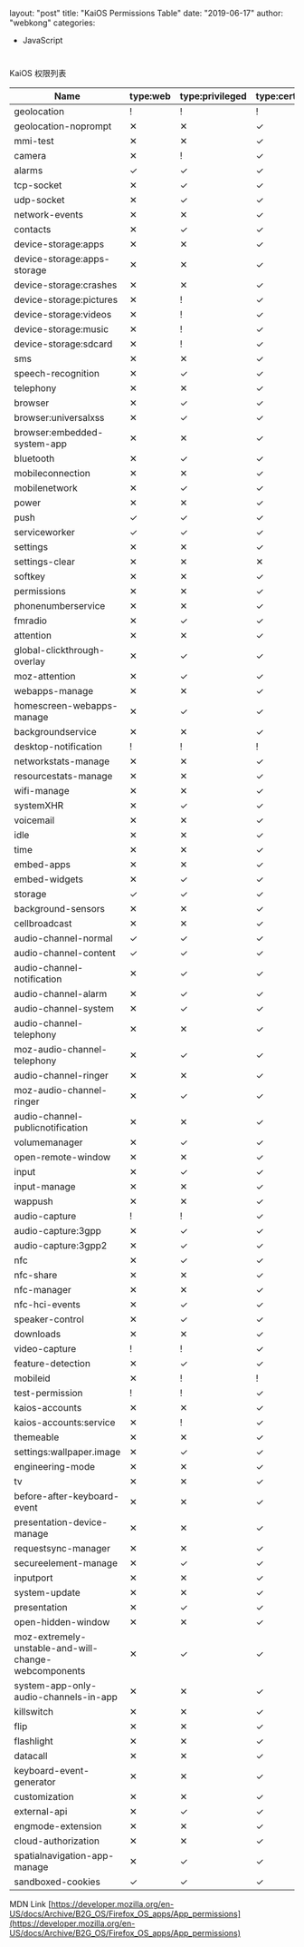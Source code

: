 layout: "post"
title: "KaiOS Permissions Table"
date: "2019-06-17"
author: "webkong"
categories:
- JavaScript

#

KaiOS 权限列表

Name                                                 | type:web | type:privileged | type:certified
-----------------------------------------------------|----------|-----------------|---------------
geolocation                                          | !        | !               | !
geolocation-noprompt                                 | ✕        | ✕               | ✓
mmi-test                                             | ✕        | ✕               | ✓
camera                                               | ✕        | !               | ✓
alarms                                               | ✓        | ✓               | ✓
tcp-socket                                           | ✕        | ✓               | ✓
udp-socket                                           | ✕        | ✓               | ✓
network-events                                       | ✕        | ✕               | ✓
contacts                                             | ✕        | ✓               | ✓
device-storage:apps                                  | ✕        | ✕               | ✓
device-storage:apps-storage                          | ✕        | ✕               | ✓
device-storage:crashes                               | ✕        | ✕               | ✓
device-storage:pictures                              | ✕        | !               | ✓
device-storage:videos                                | ✕        | !               | ✓
device-storage:music                                 | ✕        | !               | ✓
device-storage:sdcard                                | ✕        | !               | ✓
sms                                                  | ✕        | ✕               | ✓
speech-recognition                                   | ✕        | ✓               | ✓
telephony                                            | ✕        | ✕               | ✓
browser                                              | ✕        | ✓               | ✓
browser:universalxss                                 | ✕        | ✓               | ✓
browser:embedded-system-app                          | ✕        | ✕               | ✓
bluetooth                                            | ✕        | ✓               | ✓
mobileconnection                                     | ✕        | ✕               | ✓
mobilenetwork                                        | ✕        | ✓               | ✓
power                                                | ✕        | ✕               | ✓
push                                                 | ✓        | ✓               | ✓
serviceworker                                        | ✓        | ✓               | ✓
settings                                             | ✕        | ✕               | ✓
settings-clear                                       | ✕        | ✕               | ✕
softkey                                              | ✕        | ✕               | ✓
permissions                                          | ✕        | ✕               | ✓
phonenumberservice                                   | ✕        | ✕               | ✓
fmradio                                              | ✕        | ✓               | ✓
attention                                            | ✕        | ✕               | ✓
global-clickthrough-overlay                          | ✕        | ✓               | ✓
moz-attention                                        | ✕        | ✓               | ✓
webapps-manage                                       | ✕        | ✕               | ✓
homescreen-webapps-manage                            | ✕        | ✓               | ✓
backgroundservice                                    | ✕        | ✕               | ✓
desktop-notification                                 | !        | !               | !
networkstats-manage                                  | ✕        | ✕               | ✓
resourcestats-manage                                 | ✕        | ✕               | ✓
wifi-manage                                          | ✕        | ✕               | ✓
systemXHR                                            | ✕        | ✓               | ✓
voicemail                                            | ✕        | ✕               | ✓
idle                                                 | ✕        | ✕               | ✓
time                                                 | ✕        | ✕               | ✓
embed-apps                                           | ✕        | ✕               | ✓
embed-widgets                                        | ✕        | ✓               | ✓
storage                                              | ✓        | ✓               | ✓
background-sensors                                   | ✕        | ✕               | ✓
cellbroadcast                                        | ✕        | ✕               | ✓
audio-channel-normal                                 | ✓        | ✓               | ✓
audio-channel-content                                | ✓        | ✓               | ✓
audio-channel-notification                           | ✕        | ✓               | ✓
audio-channel-alarm                                  | ✕        | ✓               | ✓
audio-channel-system                                 | ✕        | ✓               | ✓
audio-channel-telephony                              | ✕        | ✕               | ✓
moz-audio-channel-telephony                          | ✕        | ✓               | ✓
audio-channel-ringer                                 | ✕        | ✕               | ✓
moz-audio-channel-ringer                             | ✕        | ✓               | ✓
audio-channel-publicnotification                     | ✕        | ✕               | ✓
volumemanager                                        | ✕        | ✓               | ✓
open-remote-window                                   | ✕        | ✕               | ✓
input                                                | ✕        | ✓               | ✓
input-manage                                         | ✕        | ✕               | ✓
wappush                                              | ✕        | ✕               | ✓
audio-capture                                        | !        | !               | ✓
audio-capture:3gpp                                   | ✕        | ✓               | ✓
audio-capture:3gpp2                                  | ✕        | ✓               | ✓
nfc                                                  | ✕        | ✓               | ✓
nfc-share                                            | ✕        | ✕               | ✓
nfc-manager                                          | ✕        | ✕               | ✓
nfc-hci-events                                       | ✕        | ✓               | ✓
speaker-control                                      | ✕        | ✓               | ✓
downloads                                            | ✕        | ✕               | ✓
video-capture                                        | !        | !               | ✓
feature-detection                                    | ✕        | ✓               | ✓
mobileid                                             | ✕        | !               | !
test-permission                                      | !        | !               | ✓
kaios-accounts                                       | ✕        | ✕               | ✓
kaios-accounts:service                               | ✕        | !               | ✓
themeable                                            | ✕        | ✕               | ✓
settings:wallpaper.image                             | ✕        | ✓               | ✓
engineering-mode                                     | ✕        | ✕               | ✓
tv                                                   | ✕        | ✕               | ✓
before-after-keyboard-event                          | ✕        | ✕               | ✓
presentation-device-manage                           | ✕        | ✕               | ✓
requestsync-manager                                  | ✕        | ✕               | ✓
secureelement-manage                                 | ✕        | ✓               | ✓
inputport                                            | ✕        | ✕               | ✓
system-update                                        | ✕        | ✕               | ✓
presentation                                         | ✕        | ✓               | ✓
open-hidden-window                                   | ✕        | ✕               | ✓
moz-extremely-unstable-and-will-change-webcomponents | ✕        | ✓               | ✓
system-app-only-audio-channels-in-app                | ✕        | ✕               | ✓
killswitch                                           | ✕        | ✕               | ✓
flip                                                 | ✕        | ✕               | ✓
flashlight                                           | ✕        | ✕               | ✓
datacall                                             | ✕        | ✕               | ✓
keyboard-event-generator                             | ✕        | ✕               | ✓
customization                                        | ✕        | ✕               | ✓
external-api                                         | ✕        | ✓               | ✓
engmode-extension                                    | ✕        | ✕               | ✓
cloud-authorization                                  | ✕        | ✕               | ✓
spatialnavigation-app-manage                         | ✕        | ✓               | ✓
sandboxed-cookies                                    | ✓        | ✓               | ✓


MDN Link [https://developer.mozilla.org/en-US/docs/Archive/B2G_OS/Firefox_OS_apps/App_permissions](https://developer.mozilla.org/en-US/docs/Archive/B2G_OS/Firefox_OS_apps/App_permissions)
